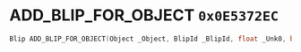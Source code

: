 # ADD_BLIP_FOR_OBJECT `0x0E5372EC`

```cpp
Blip ADD_BLIP_FOR_OBJECT(Object _Object, BlipId _BlipId, float _Unk0, bool _Unk1, int _Unk2);
```